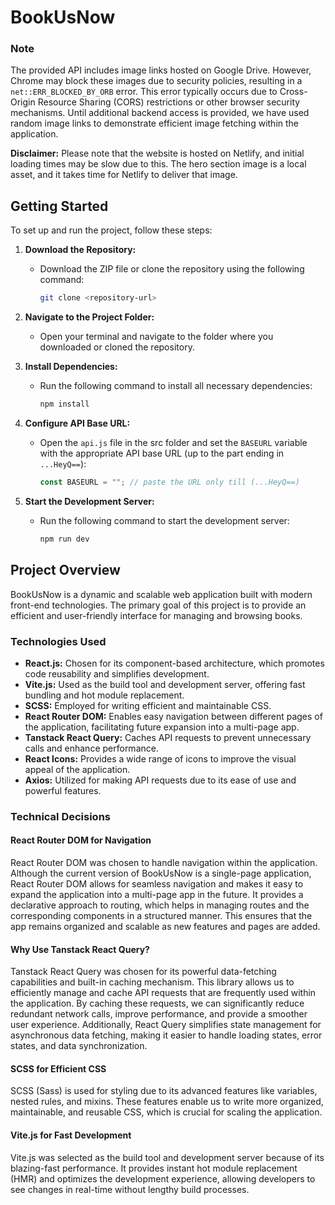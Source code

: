 # BookUsNow
### Note

The provided API includes image links hosted on Google Drive. However, Chrome may block these images due to security policies, resulting in a `net::ERR_BLOCKED_BY_ORB` error. This error typically occurs due to Cross-Origin Resource Sharing (CORS) restrictions or other browser security mechanisms. Until additional backend access is provided, we have used random image links to demonstrate efficient image fetching within the application.

**Disclaimer:** Please note that the website is hosted on Netlify, and initial loading times may be slow due to this. The hero section image is a local asset, and it takes time for Netlify to deliver that image.

## Getting Started

To set up and run the project, follow these steps:

1. **Download the Repository:**

   - Download the ZIP file or clone the repository using the following command:
     ```sh
     git clone <repository-url>
     ```

2. **Navigate to the Project Folder:**

   - Open your terminal and navigate to the folder where you downloaded or cloned the repository.

3. **Install Dependencies:**

   - Run the following command to install all necessary dependencies:
     ```sh
     npm install
     ```

4. **Configure API Base URL:**

   - Open the `api.js` file in the src folder and set the `BASEURL` variable with the appropriate API base URL (up to the part ending in `...HeyQ==`):
     ```js
     const BASEURL = ""; // paste the URL only till (...HeyQ==)
     ```

5. **Start the Development Server:**
   - Run the following command to start the development server:
     ```sh
     npm run dev
     ```

## Project Overview

BookUsNow is a dynamic and scalable web application built with modern front-end technologies. The primary goal of this project is to provide an efficient and user-friendly interface for managing and browsing books.

### Technologies Used

- **React.js:** Chosen for its component-based architecture, which promotes code reusability and simplifies development.
- **Vite.js:** Used as the build tool and development server, offering fast bundling and hot module replacement.
- **SCSS:** Employed for writing efficient and maintainable CSS.
- **React Router DOM:** Enables easy navigation between different pages of the application, facilitating future expansion into a multi-page app.
- **Tanstack React Query:** Caches API requests to prevent unnecessary calls and enhance performance.
- **React Icons:** Provides a wide range of icons to improve the visual appeal of the application.
- **Axios:** Utilized for making API requests due to its ease of use and powerful features.

### Technical Decisions

#### React Router DOM for Navigation

React Router DOM was chosen to handle navigation within the application. Although the current version of BookUsNow is a single-page application, React Router DOM allows for seamless navigation and makes it easy to expand the application into a multi-page app in the future. It provides a declarative approach to routing, which helps in managing routes and the corresponding components in a structured manner. This ensures that the app remains organized and scalable as new features and pages are added.

#### Why Use Tanstack React Query?

Tanstack React Query was chosen for its powerful data-fetching capabilities and built-in caching mechanism. This library allows us to efficiently manage and cache API requests that are frequently used within the application. By caching these requests, we can significantly reduce redundant network calls, improve performance, and provide a smoother user experience. Additionally, React Query simplifies state management for asynchronous data fetching, making it easier to handle loading states, error states, and data synchronization.

#### SCSS for Efficient CSS

SCSS (Sass) is used for styling due to its advanced features like variables, nested rules, and mixins. These features enable us to write more organized, maintainable, and reusable CSS, which is crucial for scaling the application.

#### Vite.js for Fast Development

Vite.js was selected as the build tool and development server because of its blazing-fast performance. It provides instant hot module replacement (HMR) and optimizes the development experience, allowing developers to see changes in real-time without lengthy build processes.
